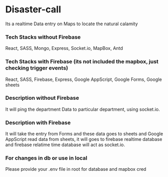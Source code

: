 # Disaster-call
Its a realtime Data entry on Maps to locate the natural calamity

### Tech Stacks without Firebase
React, SASS, Mongo, Express, Socket.io, MapBox, Antd

### Tech Stacks with Firebase (its not included the mapbox, just checking trigger events)
React, SASS, Firebase, Express, Google AppScript, Google Forms, Google sheets


### Description without Firebase
It will ping the department Data to particular department, using socket.io.

### Description with Firebase
It will take the entry from Forms and these data goes to sheets and Google AppScript read data from sheets, it will goes to firebase realtime database and firebase relatime time database will act as socket.io.

### For changes in db or use in local
Please provide your .env file in root for database and mapbox cred
